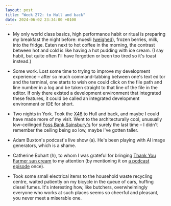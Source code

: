 ```yaml
---
layout: post
title: "Week 272: to Hull and back"
date: 2024-06-02 23:34:00 +0100
---
```


- My only world class basics, high performance habit or ritual is preparing my breakfast the night before: muesli ([weighed](/2024/01/week-253)),
  frozen berries, milk, into the fridge. Eaten next to hot coffee in the morning, the contrast between hot and cold is like having a hot pudding with ice cream. 
  (I say habit, but quite often I'll have forgotten or been too tired so it's toast instead.)

- Some work. Lost some time to trying to improve my development experience – after so much command-tabbing between one's text editor and the terminal, one starts to wish one could click on the file path and line number in a log and be taken straight to that line of the file in the editor. If only there existed a development environment that integrated these features, it could be called an integrated development environment or IDE for short.

- Two nights in York. Took the [X46](https://bustimes.org/services/x47-hull-cottingham-beverley-market-weighton-poc-2) to Hull and back, and maybe I could have made more of my visit.
  Went to the architecturally cool, unusually low-ceilinged [Foss Bank Sainsbury's](https://www.theguardian.com/commentisfree/2024/mar/17/childhood-sainsburys-closing-has-tipped-me-over-the-edge) for surely the last time – I didn't remember the ceiling being so low, maybe I've gotten taller.

- Adam Buxton's podcast's live show (a). He's been playing with AI image generators, which is a shame.

- Catherine Bohart (h), to whom I was grateful for bringing
  [Thank You Farmer sun cream](https://thankyoufarmer.co.uk/) to my attention (by mentioning it on [a podcast episode](https://podcasts.apple.com/gb/podcast/catherine-bohart/id1462168683) once).

- Took some small electrical items to the household waste recycling centre,
  waited patiently on my bicycle in the queue of cars, huffing diesel fumes.
  It's interesting how, like butchers, overwhelmingly everyone who works at such places seems so cheerful and pleasant, you never meet a miserable one.

<!-- - I think about how much I hate the dull phrase "bug fixes and performance enhancements" (i.e. not that much, "hate" is overstating it a bit),
  and how entitling a weeknotes simply "week 272" is the weeknotes equivalent of that, to motivate myself to put _something_. Apparently "To Hull and Back" is also the title of an episode of <i>Only Fools and Horses</i> -->
